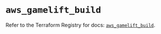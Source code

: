 # `aws_gamelift_build`

Refer to the Terraform Registry for docs: [`aws_gamelift_build`](https://registry.terraform.io/providers/hashicorp/aws/4.67.0/docs/resources/gamelift_build).
